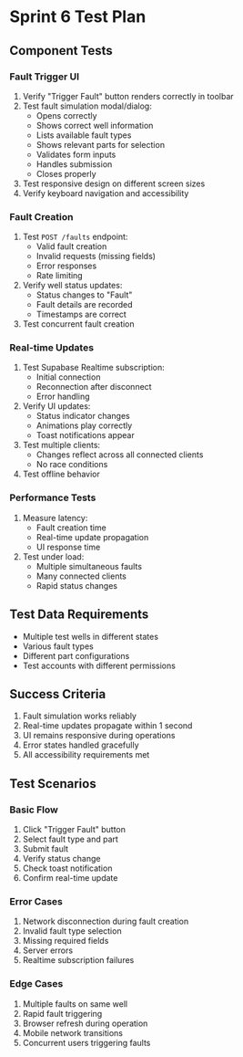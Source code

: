 # Sprint 6 Test Plan

## Component Tests

### Fault Trigger UI
1. Verify "Trigger Fault" button renders correctly in toolbar
2. Test fault simulation modal/dialog:
   - Opens correctly
   - Shows correct well information
   - Lists available fault types
   - Shows relevant parts for selection
   - Validates form inputs
   - Handles submission
   - Closes properly
3. Test responsive design on different screen sizes
4. Verify keyboard navigation and accessibility

### Fault Creation
1. Test `POST /faults` endpoint:
   - Valid fault creation
   - Invalid requests (missing fields)
   - Error responses
   - Rate limiting
2. Verify well status updates:
   - Status changes to "Fault"
   - Fault details are recorded
   - Timestamps are correct
3. Test concurrent fault creation

### Real-time Updates
1. Test Supabase Realtime subscription:
   - Initial connection
   - Reconnection after disconnect
   - Error handling
2. Verify UI updates:
   - Status indicator changes
   - Animations play correctly
   - Toast notifications appear
3. Test multiple clients:
   - Changes reflect across all connected clients
   - No race conditions
4. Test offline behavior

### Performance Tests
1. Measure latency:
   - Fault creation time
   - Real-time update propagation
   - UI response time
2. Test under load:
   - Multiple simultaneous faults
   - Many connected clients
   - Rapid status changes

## Test Data Requirements
- Multiple test wells in different states
- Various fault types
- Different part configurations
- Test accounts with different permissions

## Success Criteria
1. Fault simulation works reliably
2. Real-time updates propagate within 1 second
3. UI remains responsive during operations
4. Error states handled gracefully
5. All accessibility requirements met

## Test Scenarios

### Basic Flow
1. Click "Trigger Fault" button
2. Select fault type and part
3. Submit fault
4. Verify status change
5. Check toast notification
6. Confirm real-time update

### Error Cases
1. Network disconnection during fault creation
2. Invalid fault type selection
3. Missing required fields
4. Server errors
5. Realtime subscription failures

### Edge Cases
1. Multiple faults on same well
2. Rapid fault triggering
3. Browser refresh during operation
4. Mobile network transitions
5. Concurrent users triggering faults 